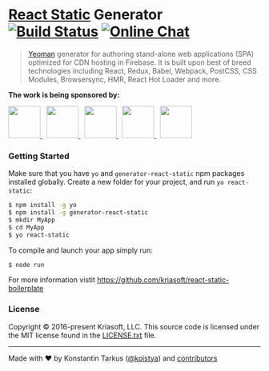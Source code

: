 # [React Static](https://github.com/kriasoft/react-static-boilerplate) Generator &nbsp; [![Build Status](http://img.shields.io/travis/kriasoft/react-static-boilerplate/generator-react-static.svg?style=flat-square)](https://travis-ci.org/kriasoft/react-static-boilerplate/branches) [![Online Chat](http://img.shields.io/badge/chat_room-%23react--static--boilerplate-blue.svg?style=flat-square)](https://gitter.im/kriasoft/react-static-boilerplate)

> [Yeoman](http://yeoman.io/) generator for authoring stand-alone web applications (SPA) optimized
> for CDN hosting in Firebase. It is built upon best of breed technologies including React, Redux,
> Babel, Webpack, PostCSS, CSS Modules, Browsersync, HMR, React Hot Loader and more.

**The work is being sponsored by:**

<a href="https://opencollective.com/react-static-boilerplate/sponsor/0/website" target="_blank">
  <img src="https://opencollective.com/react-static-boilerplate/sponsor/0/avatar.svg" height="64">
</a> &nbsp;
<a href="https://opencollective.com/react-static-boilerplate/sponsor/1/website" target="_blank">
  <img src="https://opencollective.com/react-static-boilerplate/sponsor/1/avatar.svg" height="64">
</a> &nbsp;
<a href="https://opencollective.com/react-static-boilerplate/sponsor/2/website" target="_blank">
  <img src="https://opencollective.com/react-static-boilerplate/sponsor/2/avatar.svg" height="64">
</a> &nbsp;
<a href="https://opencollective.com/react-static-boilerplate/sponsor/3/website" target="_blank">
  <img src="https://opencollective.com/react-static-boilerplate/sponsor/3/avatar.svg" height="64">
</a> &nbsp;
<a href="https://opencollective.com/react-static-boilerplate/sponsor/4/website" target="_blank">
  <img src="https://opencollective.com/react-static-boilerplate/sponsor/4/avatar.svg" height="64">
</a>


### Getting Started

Make sure that you have `yo` and `generator-react-static` npm packages installed globally. Create a
new folder for your project, and run `yo react-static`:

```sh
$ npm install -g yo
$ npm install -g generator-react-static
$ mkdir MyApp
$ cd MyApp
$ yo react-static
```

To compile and launch your app simply run:

```sh
$ node run
```

For more information vistit https://github.com/kriasoft/react-static-boilerplate


### License

Copyright © 2016-present Kriasoft, LLC. This source code is licensed under the MIT license found in
the [LICENSE.txt](https://github.com/kriasoft/react-static-boilerplate/blob/master/LICENSE.txt) file.

---
Made with ♥ by Konstantin Tarkus ([@koistya](https://twitter.com/koistya)) and
[contributors](https://github.com/kriasoft/react-static-boilerplate/graphs/contributors) 


